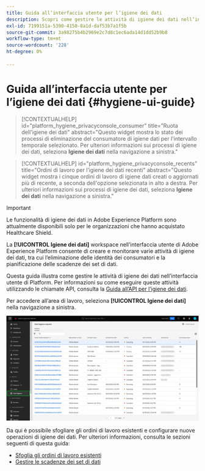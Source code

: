 ```yaml
---
title: Guida all’interfaccia utente per l’igiene dei dati
description: Scopri come gestire le attività di igiene dei dati nell’interfaccia utente di Adobe Experience Platform.
exl-id: 7199151a-5390-4150-8a1d-daf53b7a1f5b
source-git-commit: 3a98275b4b2969e2c7d8c1ec6ada14d1dd52b9b8
workflow-type: tm+mt
source-wordcount: '228'
ht-degree: 0%

---
```


# Guida all’interfaccia utente per l’igiene dei dati {#hygiene-ui-guide}

>[!CONTEXTUALHELP]
>id="platform_hygiene_privacyconsole_consumer"
>title="Ruota dell&#39;igiene dei dati"
>abstract="Questo widget mostra lo stato dei processi di eliminazione del consumatore di igiene dati per l&#39;intervallo temporale selezionato. Per ulteriori informazioni sui processi di igiene dei dati, seleziona **Igiene dei dati** nella navigazione a sinistra."

>[!CONTEXTUALHELP]
>id="platform_hygiene_privacyconsole_recents"
>title="Ordini di lavoro per l’igiene dei dati recenti"
>abstract="Questo widget mostra i cinque ordini di lavoro di igiene dati creati o aggiornati più di recente, a seconda dell&#39;opzione selezionata in alto a destra. Per ulteriori informazioni sui processi di igiene dei dati, seleziona **Igiene dei dati** nella navigazione a sinistra."

>[!IMPORTANT]
>
>Le funzionalità di igiene dei dati in Adobe Experience Platform sono attualmente disponibili solo per le organizzazioni che hanno acquistato Healthcare Shield.

La **[!UICONTROL Igiene dei dati]** workspace nell’interfaccia utente di Adobe Experience Platform consente di creare e monitorare varie attività di igiene dei dati, tra cui l’eliminazione delle identità dei consumatori e la pianificazione delle scadenze dei set di dati.

Questa guida illustra come gestire le attività di igiene dei dati nell’interfaccia utente di Platform. Per informazioni su come eseguire queste attività utilizzando le chiamate API, consulta la [Guida all’API per l’igiene dei dati](../api/overview.md).

Per accedere all’area di lavoro, seleziona **[!UICONTROL Igiene dei dati]** nella navigazione a sinistra.

![Immagine che mostra [!UICONTROL Igiene dei dati] Area di lavoro nell’interfaccia utente di Platform](../images/ui/overview/home.png)

Da qui è possibile sfogliare gli ordini di lavoro esistenti e configurare nuove operazioni di igiene dei dati. Per ulteriori informazioni, consulta le sezioni seguenti di questa guida:

* [Sfoglia gli ordini di lavoro esistenti](./browse.md)
* [Gestire le scadenze dei set di dati](./dataset-expiration.md)

